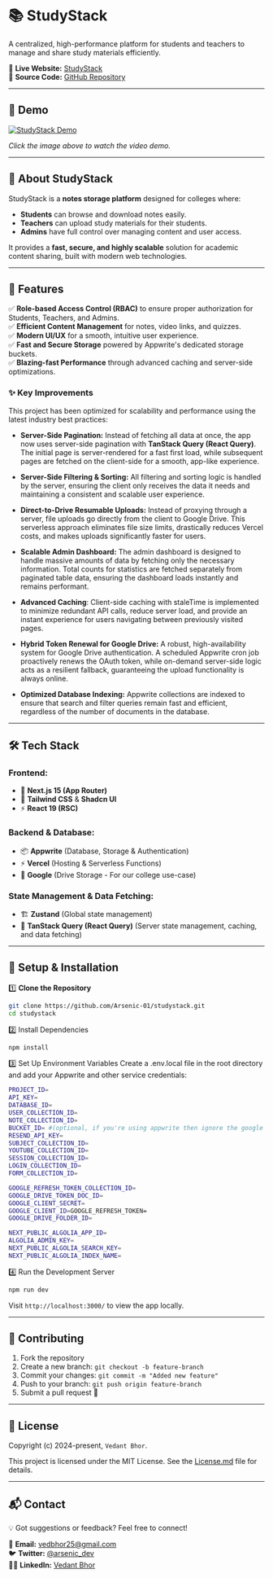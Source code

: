 # 📚 StudyStack

A centralized, high-performance platform for students and teachers to manage and share study materials efficiently.

🔗 **Live Website:** [StudyStack](https://studystack01.vercel.app/)  
🔗 **Source Code:** [GitHub Repository](https://github.com/Arsenic-01/studystack)

---

## 🎥 Demo

[![StudyStack Demo](https://img.youtube.com/vi/bcyYHZSmW88/0.jpg)](https://youtu.be/bcyYHZSmW88)

_Click the image above to watch the video demo._

---

## 🚀 About StudyStack

StudyStack is a **notes storage platform** designed for colleges where:

- **Students** can browse and download notes easily.
- **Teachers** can upload study materials for their students.
- **Admins** have full control over managing content and user access.

It provides a **fast, secure, and highly scalable** solution for academic content sharing, built with modern web technologies.

---

## 🌟 Features

✅ **Role-based Access Control (RBAC)** to ensure proper authorization for Students, Teachers, and Admins.  
✅ **Efficient Content Management** for notes, video links, and quizzes.  
✅ **Modern UI/UX** for a smooth, intuitive user experience.  
✅ **Fast and Secure Storage** powered by Appwrite's dedicated storage buckets.  
✅ **Blazing-fast Performance** through advanced caching and server-side optimizations.

### ✨ Key Improvements

This project has been optimized for scalability and performance using the latest industry best practices:

- **Server-Side Pagination:** Instead of fetching all data at once, the app now uses server-side pagination with **TanStack Query (React Query)**. The initial page is server-rendered for a fast first load, while subsequent pages are fetched on the client-side for a smooth, app-like experience.

- **Server-Side Filtering & Sorting:** All filtering and sorting logic is handled by the server, ensuring the client only receives the data it needs and maintaining a consistent and scalable user experience.

- **Direct-to-Drive Resumable Uploads:** Instead of proxying through a server, file uploads go directly from the client to Google Drive. This serverless approach eliminates file size limits, drastically reduces Vercel costs, and makes uploads significantly faster for users.

- **Scalable Admin Dashboard:** The admin dashboard is designed to handle massive amounts of data by fetching only the necessary information. Total counts for statistics are fetched separately from paginated table data, ensuring the dashboard loads instantly and remains performant.

- **Advanced Caching**: Client-side caching with staleTime is implemented to minimize redundant API calls, reduce server load, and provide an instant experience for users navigating between previously visited pages.

- **Hybrid Token Renewal for Google Drive:** A robust, high-availability system for Google Drive authentication. A scheduled Appwrite cron job proactively renews the OAuth token, while on-demand server-side logic acts as a resilient fallback, guaranteeing the upload functionality is always online.

- **Optimized Database Indexing:** Appwrite collections are indexed to ensure that search and filter queries remain fast and efficient, regardless of the number of documents in the database.

---

## 🛠️ Tech Stack

### **Frontend:**

- 🚀 **Next.js 15 (App Router)**
- 🎨 **Tailwind CSS** & **Shadcn UI**
- ⚡ **React 19 (RSC)**

### **Backend & Database:**

- 📦 **Appwrite** (Database, Storage & Authentication)
- ⚡ **Vercel** (Hosting & Serverless Functions)
- 🔗 **Google** (Drive Storage - For our college use-case)

### **State Management & Data Fetching:**

- 🏗️ **Zustand** (Global state management)
- 🔄 **TanStack Query (React Query)** (Server state management, caching, and data fetching)

---

## 🔧 Setup & Installation

1️⃣ **Clone the Repository**

```sh
git clone https://github.com/Arsenic-01/studystack.git
cd studystack
```

2️⃣ Install Dependencies

```sh
npm install
```

3️⃣ Set Up Environment Variables Create a .env.local file in the root directory and add your Appwrite and other service credentials:

```sh
PROJECT_ID=
API_KEY=
DATABASE_ID=
USER_COLLECTION_ID=
NOTE_COLLECTION_ID=
BUCKET_ID= #(optional, if you're using appwrite then ignore the google drive code)
RESEND_API_KEY=
SUBJECT_COLLECTION_ID=
YOUTUBE_COLLECTION_ID=
SESSION_COLLECTION_ID=
LOGIN_COLLECTION_ID=
FORM_COLLECTION_ID=

GOOGLE_REFRESH_TOKEN_COLLECTION_ID=
GOOGLE_DRIVE_TOKEN_DOC_ID=
GOOGLE_CLIENT_SECRET=
GOOGLE_CLIENT_ID=GOOGLE_REFRESH_TOKEN=
GOOGLE_DRIVE_FOLDER_ID=

NEXT_PUBLIC_ALGOLIA_APP_ID=
ALGOLIA_ADMIN_KEY=
NEXT_PUBLIC_ALGOLIA_SEARCH_KEY=
NEXT_PUBLIC_ALGOLIA_INDEX_NAME=
```

4️⃣ Run the Development Server

```sh
npm run dev
```

Visit `http://localhost:3000/` to view the app locally.

---

## 🤝 **Contributing**

1. Fork the repository
2. Create a new branch: `git checkout -b feature-branch`
3. Commit your changes: `git commit -m "Added new feature"`
4. Push to your branch: `git push origin feature-branch`
5. Submit a pull request 🎉

---

## 📜 License

Copyright (c) 2024-present, `Vedant Bhor`.

This project is licensed under the MIT License. See the [License.md](LICENSE.md) file for details.

---

## 📬 Contact

💡 Got suggestions or feedback? Feel free to connect!

📧 **Email:** [vedbhor25@gmail.com](mailto:vedbhor25@gmail.com)  
🐦 **Twitter:** [@arsenic_dev](https://x.com/arsenic_dev)  
👨‍💻 **LinkedIn:** [Vedant Bhor](https://www.linkedin.com/in/vedant-bhor-39287828b/)

